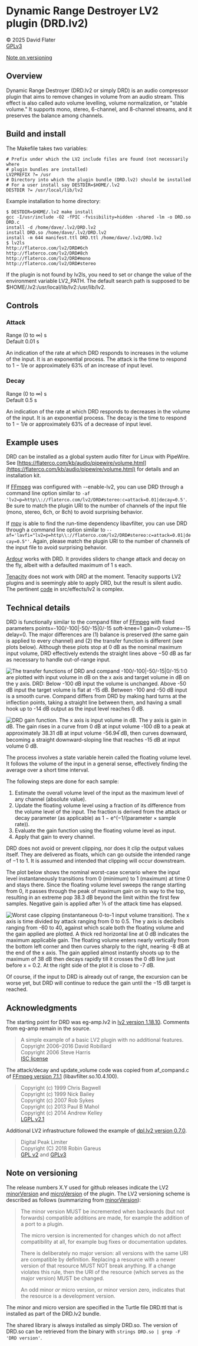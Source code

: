 # Dynamic Range Destroyer LV2 plugin (DRD.lv2)

© 2025 David Flater<br>
[GPLv3](https://www.gnu.org/licenses/gpl-3.0.html)

[Note on versioning](#note)

## Overview

Dynamic Range Destroyer (DRD.lv2 or simply DRD) is an audio compressor plugin
that aims to remove changes in volume from an audio stream.  This effect is
also called auto volume levelling, volume normalization, or "stable volume."
It supports mono, stereo, 6-channel, and 8-channel streams, and it preserves
the balance among channels.

## Build and install

The Makefile takes two variables:

```
# Prefix under which the LV2 include files are found (not necessarily where
# plugin bundles are installed)
LV2PREFIX ?= /usr
# Directory into which the plugin bundle (DRD.lv2) should be installed
# For a user install say DESTDIR=$HOME/.lv2
DESTDIR ?= /usr/local/lib/lv2
```

Example installation to home directory:

```
$ DESTDIR=$HOME/.lv2 make install
gcc -I/usr/include -O2 -fPIC -fvisibility=hidden -shared -lm -o DRD.so DRD.c
install -d /home/dave/.lv2/DRD.lv2
install DRD.so /home/dave/.lv2/DRD.lv2
install -m 644 manifest.ttl DRD.ttl /home/dave/.lv2/DRD.lv2
$ lv2ls
http://flaterco.com/lv2/DRD#6ch
http://flaterco.com/lv2/DRD#8ch
http://flaterco.com/lv2/DRD#mono
http://flaterco.com/lv2/DRD#stereo
```

If the plugin is not found by lv2ls, you need to set or change the value of
the environment variable LV2_PATH.  The default search path is supposed to
be $HOME/.lv2:/usr/local/lib/lv2:/usr/lib/lv2.

## Controls

### Attack

Range (0 to ∞) s<br>
Default 0.01 s

An indication of the rate at which DRD responds to increases in the volume of
the input.  It is an exponential process.  The attack is the time to respond
to 1 − 1/e or approximately 63% of an increase of input level.

### Decay

Range (0 to ∞) s<br>
Default 0.5 s

An indication of the rate at which DRD responds to decreases in the volume of
the input.  It is an exponential process.  The decay is the time to respond
to 1 − 1/e or approximately 63% of a decrease of input level.

## Example uses

DRD can be installed as a global system audio filter for Linux with PipeWire.
See
[https://flaterco.com/kb/audio/pipewire/volume.html](https://flaterco.com/kb/audio/pipewire/volume.html)
for details and an installation kit.

If [FFmpeg](https://ffmpeg.org/) was configured with --enable-lv2, you can
use DRD through a command line option similar to `-af
'lv2=p=http\\://flaterco.com/lv2/DRD#stereo:c=attack=0.01|decay=0.5'`.  Be
sure to match the plugin URI to the number of channels of the input file
(mono, stereo, 6ch, or 8ch) to avoid surprising behavior.

If [mpv](https://mpv.io/) is able to find the run-time dependency
libavfilter, you can use DRD through a command line option similar to
`--af='lavfi="lv2=p=http\\://flaterco.com/lv2/DRD#stereo:c=attack=0.01|decay=0.5"'`.
Again, please match the plugin URI to the number of channels of the input
file to avoid surprising behavior.

[Ardour](https://ardour.org/) works with DRD.  It provides sliders to change
attack and decay on the fly, albeit with a defaulted maximum of 1 s each.

[Tenacity](https://tenacityaudio.org/) does not work with DRD at the moment.
Tenacity supports LV2 plugins and is seemingly able to apply DRD, but the
result is silent audio.  The pertinent
[code](https://codeberg.org/tenacityteam/tenacity) in src/effects/lv2 is
complex.

## Technical details

DRD is functionally similar to the compand filter of
[FFmpeg](https://github.com/FFmpeg/FFmpeg) with fixed parameters
points=-100/-100|-50/-15|0/-15 soft-knee=1 gain=0 volume=-15 delay=0.  The
major differences are (1) balance is preserved (the same gain is applied to
every channel) and (2) the transfer function is different (see plots below).
Although these plots stop at 0 dB as the nominal maximum input volume, DRD
effectively extends the straight lines above −50 dB as far as necessary to
handle out-of-range input.

![The transfer functions of DRD and compand -100/-100|-50/-15|0/-15:1:0 are plotted with input volume in dB on the x axis and target volume in dB on the y axis.  DRD:  Below -100 dB input the volume is unchanged.  Above -50 dB input the target volume is flat at -15 dB.  Between -100 and -50 dB input is a smooth curve.  Compand differs from DRD by making hard turns at the inflection points, taking a straight line between them, and having a small hook up to -14 dB output as the input level reaches 0 dB.](TransferFunctions.svg)

![DRD gain function.  The x axis is input volume in dB.  The y axis is gain in dB.  The gain rises in a curve from 0 dB at input volume -100 dB to a peak at approximately 38.31 dB at input volume -56.94̅ dB, then curves downward, becoming a straight downward-sloping line that reaches -15 dB at input volume 0 dB.](Gain.svg)

The process involves a state variable herein called the floating volume
level.  It follows the volume of the input in a general sense, effectively
finding the average over a short time interval.

The following steps are done for each sample:

1. Estimate the overall volume level of the input as the maximum level of any channel (absolute value).
2. Update the floating volume level using a fraction of its difference from the volume level of the input.  The fraction is derived from the attack or decay parameter (as applicable) as 1 − e^(−1/(parameter × sample rate)).
3. Evaluate the gain function using the floating volume level as input.
4. Apply that gain to every channel.

DRD does not avoid or prevent clipping, nor does it clip the output values
itself.  They are delivered as floats, which can go outside the intended
range of −1 to 1.  It is assumed and intended that clipping will occur
downstream.

The plot below shows the nominal worst-case scenario where the input level
instantaneously transitions from 0 (minimum) to 1 (maximum) at time 0 and
stays there.  Since the floating volume level sweeps the range starting from
0, it passes through the peak of maximum gain on its way to the top,
resulting in an extreme pop 38.3 dB beyond the limit within the first few
samples.  Negative gain is applied after ⅕ of the attack time has elapsed.

![Worst case clipping (instantaneous 0-to-1 input volume transition).  The x axis is time divided by attack ranging from 0 to 0.5.  The y axis is decibels ranging from -60 to 40, against which scale both the floating volume and the gain applied are plotted.  A thick red horizontal line at 0 dB indicates the maximum applicable gain.  The floating volume enters nearly vertically from the bottom left corner and then curves sharply to the right, nearing -8 dB at the end of the x axis.  The gain applied almost instantly shoots up to the maximum of 38 dB then decays rapidly till it crosses the 0 dB line just before x = 0.2.  At the right side of the plot it is close to -7 dB.](WorstCase.svg)

Of course, if the input to DRD is already out of range, the excursion can be
worse yet, but DRD will continue to reduce the gain until the −15 dB target
is reached.

## Acknowledgments

The starting point for DRD was eg-amp.lv2 in [lv2 version
1.18.10](https://github.com/lv2/lv2).  Comments from eg-amp remain in the
source.

> A simple example of a basic LV2 plugin with no additional features.<br>
> Copyright 2006–2016 David Robillard<br>
> Copyright 2006 Steve Harris<br>
> [ISC license](https://www.isc.org/licenses/)

The attack/decay and update_volume code was copied from af_compand.c of
[FFmpeg version 7.1.1](https://github.com/FFmpeg/FFmpeg)
(libavfilter.so.10.4.100).

> Copyright (c) 1999 Chris Bagwell<br>
> Copyright (c) 1999 Nick Bailey<br>
> Copyright (c) 2007 Rob Sykes<br>
> Copyright (c) 2013 Paul B Mahol<br>
> Copyright (c) 2014 Andrew Kelley<br>
> [LGPL v2.1](https://www.gnu.org/licenses/old-licenses/lgpl-2.1.html)

Additional LV2 infrastructure followed the example of [dpl.lv2 version
0.7.0](https://github.com/x42/dpl.lv2).

> Digital Peak Limiter<br>
> Copyright (C) 2018 Robin Gareus<br>
> [GPL v2](https://www.gnu.org/licenses/old-licenses/gpl-2.0.html) and [GPLv3](https://www.gnu.org/licenses/gpl-3.0.html)

## <a name="note">Note on versioning</a>

The release numbers X.Y used for github releases indicate the LV2
[minorVersion](https://lv2plug.in/ns/lv2core#minorVersion) and
[microVersion](https://lv2plug.in/ns/lv2core#microVersion) of the plugin.
The LV2 versioning scheme is described as follows (summarizing from
[minorVersion](https://lv2plug.in/ns/lv2core#minorVersion)):

> The minor version MUST be incremented when backwards (but not forwards) compatible additions are made, for example the addition of a port to a plugin.
>
> The micro version is incremented for changes which do not affect compatibility at all, for example bug fixes or documentation updates.
>
> There is deliberately no major version: all versions with the same URI are compatible by definition. Replacing a resource with a newer version of that resource MUST NOT break anything. If a change violates this rule, then the URI of the resource (which serves as the major version) MUST be changed.
>
> An odd minor *or* micro version, or minor version zero, indicates that the resource is a development version.

The minor and micro version are specified in the Turtle file DRD.ttl that is
installed as part of the DRD.lv2 bundle.

The shared library is always installed as simply DRD.so.  The version of
DRD.so can be retrieved from the binary with
`strings DRD.so | grep -F 'DRD version'`.
